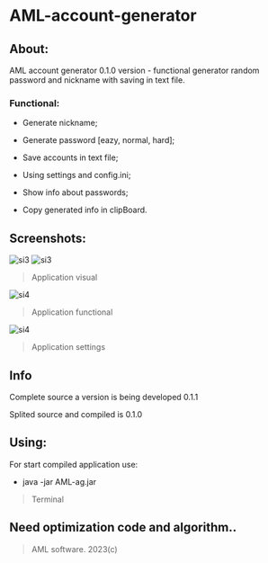 # AML-account-generator
## About:

AML account generator 0.1.0 version - functional generator random password and nickname with saving in text file.

### Functional:

- Generate nickname;

- Generate password [eazy, normal, hard];

- Save accounts in text file;

- Using settings and config.ini;

- Show info about passwords;

- Copy generated info in clipBoard.

## Screenshots:

<img src="https://sun9-77.userapi.com/impg/0Kt2c0yHLRgxdWklCxg2Lzcgd-xTkTWZLdZyGA/0z7abaaxNY0.jpg?size=615x322&quality=96&sign=586a67f2727779f7f419001f57961f81&type=album" alt="si3"/>

<img src="https://sun9-3.userapi.com/impg/zcZkSkjGpQjmzPF8lbpLMiVbEOp_XYzjr_XJfg/r6LM-WD5Jxg.jpg?size=617x322&quality=96&sign=987983fd91a7b84747a965f0ba23caba&type=album" alt="si3"/>

> Application visual

<img src="https://sun9-8.userapi.com/impg/mkLtnnqRRXp8tM4bcJ-m6-sEK_5ZSfGoM-Fg9g/TAJ20LxIAIw.jpg?size=661x322&quality=96&sign=01e8ac118da3d56eaed2e751193be0b0&type=album" alt="si4"/>

> Application functional

<img src="https://sun9-23.userapi.com/impg/INWRuIAimgDYVl0KaiDttY2llMZpNmP1rCsiUA/yC-GRUfFJg0.jpg?size=617x322&quality=96&sign=9bc8eb920392f1e1fa0758259358b1b1&type=album" alt="si4"/>

> Application settings

## Info

Complete source a version is being developed 0.1.1

Splited source and compiled is 0.1.0

## Using:

For start compiled application use:

- java -jar AML-ag.jar

> Terminal

## Need optimization code and algorithm..

> AML software. 2023(c)
